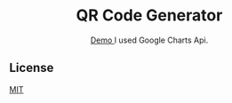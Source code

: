 <h1 align="center">QR Code Generator</h1>

<div align="center">
    <a href="https://mami.wtf/6/qr">
      Demo
    </a>
	I used Google Charts Api.
</div>

## License
[MIT](https://tldrlegal.com/license/mit-license)
